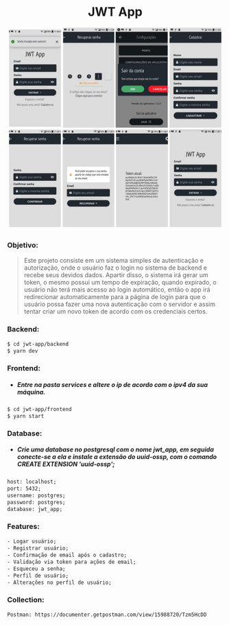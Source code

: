 <h1 align="center">
    JWT App
</h1>

<p align="center">
  <img src="./presentation.jpg">
</p>

### Objetivo:
> Este projeto consiste em um sistema simples de autenticação e autorização, onde o usuário faz o login no sistema de backend e recebe seus devidos dados. Apartir disso, o sistema irá gerar um token, o mesmo possui um tempo de expiração, quando expirado, o usuário não terá mais acesso ao login automático, então o app irá redirecionar automaticamente para a página de login para que o usuário possa fazer uma nova autenticação com o servidor e assim tentar criar um novo token de acordo com os credenciais certos.

### Backend:
```
$ cd jwt-app/backend
$ yarn dev
```

### Frontend:
- ##### Entre na pasta services e altere o ip de acordo com o ipv4 da sua máquina.
```
$ cd jwt-app/frontend
$ yarn start
```

### Database:
- ##### Crie uma database no postgresql com o nome jwt_app, em seguida conecte-se a ela e instale a extensão do uuid-ossp, com o comando CREATE EXTENSION 'uuid-ossp';
```
host: localhost;
port: 5432;
username: postgres;
password: postgres;
database: jwt_app;
```

### Features:
```
- Logar usuário;
- Registrar usuário;
- Confirmação de email após o cadastro;
- Validação via token para ações de email;
- Esqueceu a senha;
- Perfil de usuário;
- Alterações no perfil de usuário;
```


### Collection:
```
Postman: https://documenter.getpostman.com/view/15988720/Tzm5HcDD
```